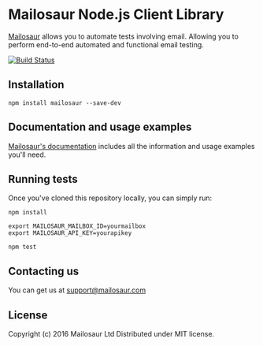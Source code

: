# Mailosaur Node.js Client Library

[Mailosaur](https://mailosaur.com) allows you to automate tests involving email. Allowing you to perform end-to-end automated and functional email testing.

[![Build Status](https://travis-ci.org/mailosaur/mailosaur-node.svg?branch=master)](https://travis-ci.org/mailosaur/mailosaur-node)

## Installation

```
npm install mailosaur --save-dev
```

## Documentation and usage examples

[Mailosaur's documentation](https://mailosaur.com/docs) includes all the information and usage examples you'll need.

## Running tests

Once you've cloned this repository locally, you can simply run:

```
npm install

export MAILOSAUR_MAILBOX_ID=yourmailbox
export MAILOSAUR_API_KEY=yourapikey

npm test
```

## Contacting us

You can get us at [support@mailosaur.com](mailto:support@mailosaur.com)

## License

Copyright (c) 2016 Mailosaur Ltd
Distributed under MIT license.
